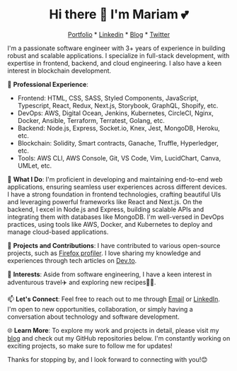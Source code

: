 <h1 align="center"> Hi there 👋 I'm Mariam 💕 </h1>

<p align="center">
    <a href="https://mariamadedeji.com">Portfolio</a> * 
    <a href="https://linkedin.com/in/adedeji-mariam">Linkedin</a> *
    <a href="https://dev.to/mariehposa">Blog</a> * 
    <a href="https://twitter.com/Mariehposah">Twitter</a>
</p>

I'm a passionate software engineer with 3+ years of experience in building robust and scalable applications. I specialize in full-stack development, with expertise in frontend, backend, and cloud engineering. I also have a keen interest in blockchain development.

💼 **Professional Experience**:
- Frontend: HTML, CSS, SASS, Styled Components, JavaScript, Typescript, React, Redux, Next.js, Storybook, GraphQL, Shopify, etc.
- DevOps: AWS, Digital Ocean, Jenkins, Kubernetes, CircleCI, Nginx, Docker, Ansible, Terraform, Terratest, Golang, etc.
- Backend: Node.js, Express, Socket.io, Knex, Jest, MongoDB, Heroku, etc.
- Blockchain: Solidity, Smart contracts, Ganache, Truffle, Hyperledger, etc.
- Tools: AWS CLI, AWS Console, Git, VS Code, Vim, LucidChart, Canva, UMLet, etc.

🔨 **What I Do**:
I'm proficient in developing and maintaining end-to-end web applications, ensuring seamless user experiences across different devices. I have a strong foundation in frontend technologies, crafting beautiful UIs and leveraging powerful frameworks like React and Next.js. On the backend, I excel in Node.js and Express, building scalable APIs and integrating them with databases like MongoDB. I'm well-versed in DevOps practices, using tools like AWS, Docker, and Kubernetes to deploy and manage cloud-based applications.

🚀 **Projects and Contributions**:
I have contributed to various open-source projects, such as [Firefox profiler](https://github.com/firefox-devtools/profiler). I love sharing my knowledge and experiences through tech articles on [Dev.to](https://dev.to/mariehposa).

🌱 **Interests**:
Aside from software engineering, I have a keen interest in adventurous travel✈️ and exploring new recipes🧑‍🍳.

📫 **Let's Connect**:
Feel free to reach out to me through [Email](mailto:mariamadedeji.work@gmail.com) or [LinkedIn](https://linkedin.com/in/adedeji-mariam). I'm open to new opportunities, collaboration, or simply having a conversation about technology and software development.

🌐 **Learn More**:
To explore my work and projects in detail, please visit my [blog](https://dev.to/mariehposa) and check out my GitHub repositories below. I'm constantly working on exciting projects, so make sure to follow me for updates!

Thanks for stopping by, and I look forward to connecting with you!😊
